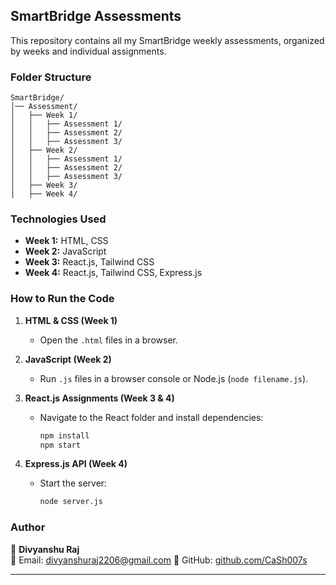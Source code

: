 

## **SmartBridge Assessments**  
This repository contains all my SmartBridge weekly assessments, organized by weeks and individual assignments.  

### **Folder Structure**  
```
SmartBridge/
│── Assessment/
│   ├── Week 1/
│   │   ├── Assessment 1/
│   │   ├── Assessment 2/
│   │   ├── Assessment 3/
│   ├── Week 2/
│   │   ├── Assessment 1/
│   │   ├── Assessment 2/
│   │   ├── Assessment 3/
│   ├── Week 3/
│   ├── Week 4/
```

### **Technologies Used**  
- **Week 1:** HTML, CSS  
- **Week 2:** JavaScript  
- **Week 3:** React.js, Tailwind CSS  
- **Week 4:** React.js, Tailwind CSS, Express.js  

### **How to Run the Code**  
1. **HTML & CSS (Week 1)**  
   - Open the `.html` files in a browser.  

2. **JavaScript (Week 2)**  
   - Run `.js` files in a browser console or Node.js (`node filename.js`).  

3. **React.js Assignments (Week 3 & 4)**  
   - Navigate to the React folder and install dependencies:  
     ```bash
     npm install
     npm start
     ```  

4. **Express.js API (Week 4)**  
   - Start the server:  
     ```bash
     node server.js
     ```  

### **Author**  
👤 **Divyanshu Raj**  
📧 Email: divyanshuraj2206@gmail.com
🔗 GitHub: [github.com/CaSh007s](https://github.com/divyanshu02raj)  

---
